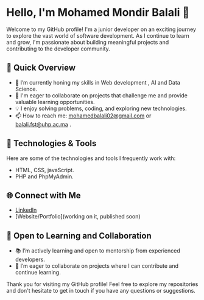 # Hello, I'm Mohamed Mondir Balali 👋

Welcome to my GitHub profile! I'm a junior developer on an exciting journey to explore the vast world of software development. As I continue to learn and grow, I'm passionate about building meaningful projects and contributing to the developer community.

## 🚀 Quick Overview

- 🌱 I’m currently honing my skills in Web development , AI and Data Science.
- 🚀 I'm eager to collaborate on projects that challenge me and provide valuable learning opportunities.
- 💡 I enjoy solving problems, coding, and exploring new technologies.
- 📫 How to reach me: mohamedbalali02@gmail.com or balali.fst@uhp.ac.ma .

## 🔧 Technologies & Tools

Here are some of the technologies and tools I frequently work with:

- HTML, CSS, javaScript.
- PHP and PhpMyAdmin.

## 🌐 Connect with Me

- [LinkedIn](https://www.linkedin.com/in/mohamed-mondir-balali-315859266/)
- [Website/Portfolio](working on it, published soon)

## 🤝 Open to Learning and Collaboration

- 📚 I’m actively learning and open to mentorship from experienced developers.
- 👥 I’m eager to collaborate on projects where I can contribute and continue learning.

Thank you for visiting my GitHub profile! Feel free to explore my repositories and don't hesitate to get in touch if you have any questions or suggestions.
